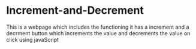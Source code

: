 # Increment-and-Decrement
This is a webpage which includes the functioning it has a increment and a decrment button which increments the value and decrements the value on click using javaScript
